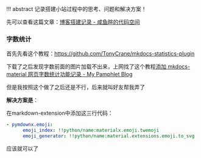 !!! abstract 记录搭建小站过程中的思考、问题和解决方案！

先可以查看这篇文章：[博客搭建记录 - 咸鱼暄的代码空间](https://xuan-insr.github.io/%E6%9D%82%E9%A1%B9/%E5%8D%9A%E5%AE%A2%E6%90%AD%E5%BB%BA%E8%AE%B0%E5%BD%95/)

### 字数统计

首先先看这个教程：https://github.com/TonyCrane/mkdocs-statistics-plugin

下载了之后发现字数前面的图片加载不出来，上网找了这个教程[添加 mkdocs-material 网页字数统计功能记录 - My Pamphlet Blog](https://ronaldln.github.io/MyPamphlet-Blog/2023/10/24/mkdocs-material/)

但是我按照这个做了之后还是不行，后来就叫好友帮我弄了

**解决方案是**：

在markdown-extension中添加这三行代码：

```yaml
- pymdownx.emoji:
      emoji_index: !!python/name:materialx.emoji.twemoji
      emoji_generator: !!python/name:material.extensions.emoji.to_svg
```

应该就可以了